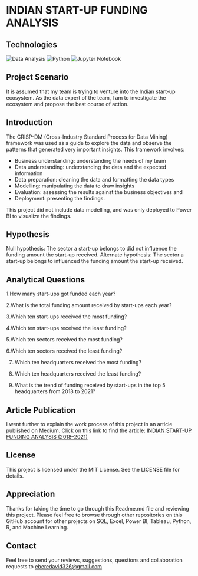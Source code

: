 # INDIAN START-UP FUNDING ANALYSIS

## Technologies

![Data Analysis](https://img.shields.io/badge/Data-Analysis-blue)
![Python](https://img.shields.io/badge/Python-blue)
![Jupyter Notebook](https://img.shields.io/badge/Jupyter-Notebook-blue)

## Project Scenario

It is assumed that my team is trying to venture into the Indian start-up ecosystem. As the data expert of the team, I am to investigate the ecosystem and propose the best course of action.

## Introduction

The CRISP-DM (Cross-Industry Standard Process for Data Mining) framework was used as a guide to explore the data and observe the patterns that generated very important insights. This framework involves:

- Business understanding: understanding the needs of my team
- Data understanding: understanding the data and the expected information
- Data preparation: cleaning the data and formatting the data types
- Modelling: manipulating the data to draw insights
- Evaluation: assessing the results against the business objectives and
- Deployment: presenting the findings.

This project did not include data modelling, and was only deployed to Power BI to visualize the findings. 

## Hypothesis
Null hypothesis: The sector a start-up belongs to did not influence the funding amount the start-up received.
Alternate hypothesis: The sector a start-up belongs to influenced the funding amount the start-up received.

## Analytical Questions

1.How many start-ups got funded each year?

2.What is the total funding amount received by start-ups each year?

3.Which ten start-ups received the most funding?

4.Which ten start-ups received the least funding?

5.Which ten sectors received the most funding?

6.Which ten sectors received the least funding?

7. Which ten headquarters received the most funding?

8. Which ten headquarters received the least funding?

9. What is the trend of funding received by start-ups in the top 5 headquarters from 2018 to 2021?

## Article Publication

I went further to explain the work process of this project in an article published on Medium. Click on this link to find the article: [INDIAN START-UP FUNDING ANALYSIS (2018–2021)](https://eberedavid.medium.com/indian-start-up-funding-analysis-2018-2021-c33583474eb7)

## License

This project is licensed under the MIT License. See the LICENSE file for details.

## Appreciation

Thanks for taking the time to go through this Readme.md file and reviewing this project. Please feel free to browse through other repositories on this GitHub account for other projects on SQL, Excel, Power BI, Tableau, Python, R, and Machine Learning.

## Contact

Feel free to send your reviews, suggestions, questions and collaboration requests to eberedavid326@gmail.com
